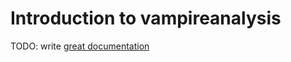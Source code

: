 # Introduction to vampireanalysis

TODO: write [great documentation](http://jacobian.org/writing/what-to-write/)

